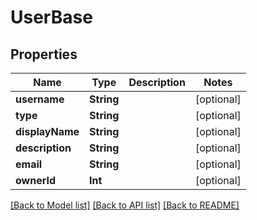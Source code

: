 # UserBase

## Properties
Name | Type | Description | Notes
------------ | ------------- | ------------- | -------------
**username** | **String** |  | [optional] 
**type** | **String** |  | [optional] 
**displayName** | **String** |  | [optional] 
**description** | **String** |  | [optional] 
**email** | **String** |  | [optional] 
**ownerId** | **Int** |  | [optional] 

[[Back to Model list]](../README.md#documentation-for-models) [[Back to API list]](../README.md#documentation-for-api-endpoints) [[Back to README]](../README.md)


